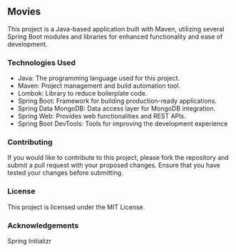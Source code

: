 ## Movies

This project is a Java-based application built with Maven, utilizing several Spring Boot modules and libraries for enhanced functionality and ease of development.

### Technologies Used

- Java: The programming language used for this project.
- Maven: Project management and build automation tool.
- Lombok: Library to reduce boilerplate code.
- Spring Boot: Framework for building production-ready applications.
- Spring Data MongoDB: Data access layer for MongoDB integration.
- Spring Web: Provides web functionalities and REST APIs.
- Spring Boot DevTools: Tools for improving the development experience

### Contributing

If you would like to contribute to this project, please fork the repository and submit a pull request with your proposed changes. Ensure that you have tested your changes before submitting.

### License

This project is licensed under the MIT License.

### Acknowledgements

Spring Initializr
